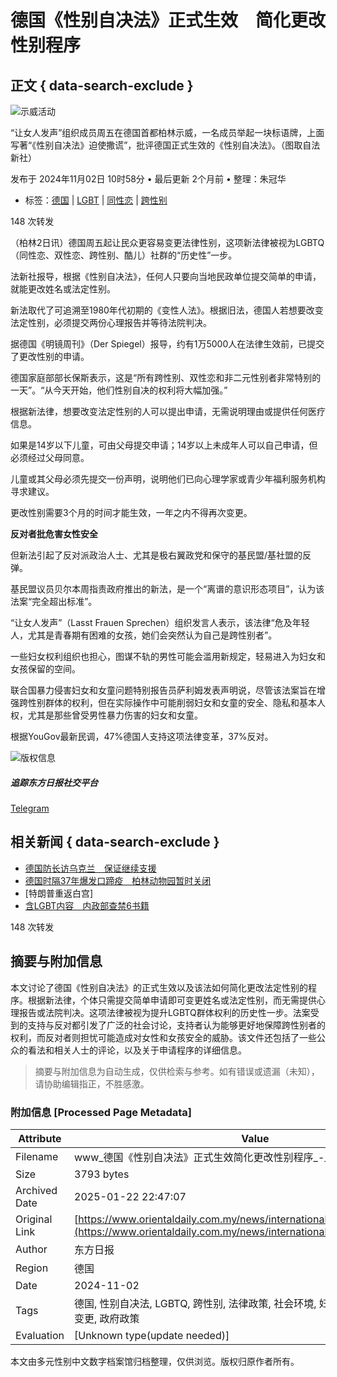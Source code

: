 # 德国《性别自决法》正式生效　简化更改性别程序

## 正文 { data-search-exclude }


![示威活动](https://sb.scorecardresearch.com/p?c1=2&c2=17813110&cv=2.0&cj=1)

“让女人发声”组织成员周五在德国首都柏林示威，一名成员举起一块标语牌，上面写著“《性别自决法》迫使撒谎”，批评德国正式生效的《性别自决法》。（图取自法新社）

发布于 2024年11月02日 10时58分 • 最后更新 2个月前 • 整理：朱冠华

-   标签：[德国](https://www.orientaldaily.com.my/news/browse/%E5%BE%B7%E5%9C%8B) | [LGBT](https://www.orientaldaily.com.my/news/browse/LGBT) | [同性恋](https://www.orientaldaily.com.my/news/browse/%E5%90%8C%E6%80%A7%E6%88%80) | [跨性别](https://www.orientaldaily.com.my/news/browse/%E8%B7%A8%E6%80%A7%E5%88%A5)

148 次转发

（柏林2日讯）德国周五起让民众更容易变更法律性别，这项新法律被视为LGBTQ（同性恋、双性恋、跨性别、酷儿）社群的“历史性”一步。

法新社报导，根据《性别自决法》，任何人只要向当地民政单位提交简单的申请，就能更改姓名或法定性别。

新法取代了可追溯至1980年代初期的《变性人法》。根据旧法，德国人若想要改变法定性别，必须提交两份心理报告并等待法院判决。

据德国《明镜周刊》（Der Spiegel）报导，约有1万5000人在法律生效前，已提交了更改性别的申请。

德国家庭部部长保斯表示，这是“所有跨性别、双性恋和非二元性别者非常特别的一天”。“从今天开始，他们性别自决的权利将大幅加强。”

根据新法律，想要改变法定性别的人可以提出申请，无需说明理由或提供任何医疗信息。

如果是14岁以下儿童，可由父母提交申请；14岁以上未成年人可以自己申请，但必须经过父母同意。

儿童或其父母必须先提交一份声明，说明他们已向心理学家或青少年福利服务机构寻求建议。

更改性别需要3个月的时间才能生效，一年之内不得再次变更。

**反对者批危害女性安全**

但新法引起了反对派政治人士、尤其是极右翼政党和保守的基民盟/基社盟的反弹。

基民盟议员贝尔本周指责政府推出的新法，是一个“离谱的意识形态项目”，认为该法案“完全超出标准”。

“让女人发声”（Lasst Frauen Sprechen）组织发言人表示，该法律“危及年轻人，尤其是青春期有困难的女孩，她们会突然认为自己是跨性别者”。

一些妇女权利组织也担心，图谋不轨的男性可能会滥用新规定，轻易进入为妇女和女孩保留的空间。

联合国暴力侵害妇女和女童问题特别报告员萨利姆发表声明说，尽管该法案旨在增强跨性别群体的权利，但在实际操作中可能削弱妇女和女童的安全、隐私和基本人权，尤其是那些曾受男性暴力伤害的妇女和女童。

根据YouGov最新民调，47%德国人支持这项法律变革，37%反对。

![版权信息](https://www.orientaldaily.com.my/assets/images/logo-article.png)

##### 追踪东方日报社交平台

[Telegram](https://t.me/orientaldailynewsmalaysia)   

## 相关新闻 { data-search-exclude }

-   [德国防长访乌克兰　保证继续支援](https://www.orientaldaily.com.my/news/international/2025/01/14/705927)
-   [德国时隔37年爆发口蹄疫　柏林动物园暂时关闭](https://www.orientaldaily.com.my/news/international/2025/01/12/705383)
-   [特朗普重返白宫] 
-   [含LGBT内容　内政部查禁6书籍](https://www.orientaldaily.com.my/news/nation/2025/01/07/704329)

148 次转发
<!-- tcd_original_link https://www.orientaldaily.com.my/news/international/2024/11/02/690335 -->


## 摘要与附加信息

<!-- tcd_abstract -->
本文讨论了德国《性别自决法》的正式生效以及该法如何简化更改法定性别的程序。根据新法律，个体只需提交简单申请即可变更姓名或法定性别，而无需提供心理报告或法院判决。这项法律被视为提升LGBTQ群体权利的历史性一步。法案受到的支持与反对都引发了广泛的社会讨论，支持者认为能够更好地保障跨性别者的权利，而反对者则担忧可能造成对女性和女孩安全的威胁。该文件还包括了一些公众的看法和相关人士的评论，以及关于申请程序的详细信息。
<!-- tcd_abstract_end -->

> 摘要与附加信息为自动生成，仅供检索与参考。如有错误或遗漏（未知），请协助编辑指正，不胜感激。

### 附加信息 [Processed Page Metadata]

| Attribute       | Value                                  |
|-----------------|----------------------------------------|
| Filename        | www_德国《性别自决法》正式生效简化更改性别程序_-_东方日报.md                             |
| Size            | 3793 bytes                           |
| Archived Date   | 2025-01-22 22:47:07                             |
| Original Link   | [https://www.orientaldaily.com.my/news/international/2024/11/02/690335](https://www.orientaldaily.com.my/news/international/2024/11/02/690335)                       |
| Author          | 东方日报                               |
| Region          | 德国                               |
| Date            | 2024-11-02                                 |
| Tags            | 德国, 性别自决法, LGBTQ, 跨性别, 法律政策, 社会环境, 妇女权利, 心理健康, 法律变更, 政府政策                                 |
| Evaluation            | [Unknown type(update needed)]                                 |
<!-- tcd_table_end -->

本文由多元性别中文数字档案馆归档整理，仅供浏览。版权归原作者所有。

